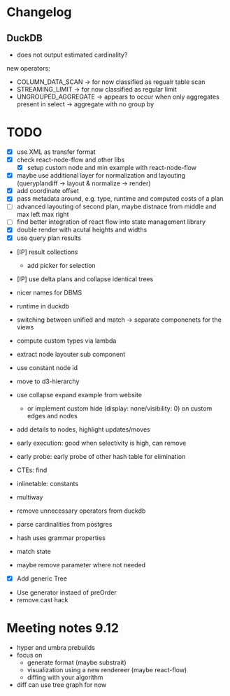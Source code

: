 # Changelog
## DuckDB
- does not output estimated cardinality?

new operators:
- COLUMN_DATA_SCAN -> for now classified as regualr table scan
- STREAMING_LIMIT -> for now classified as regular limit
- UNGROUPED_AGGREGATE -> appears to occur when only aggregates present in select -> aggregate with no group by

# TODO
- [x] use XML as transfer format
- [x] check react-node-flow and other libs
  - [x] setup custom node and min example with react-node-flow
- [x] maybe use additional layer for normalization and layouting (queryplandiff -> layout & normalize -> render)
- [x] add coordinate offset
- [x] pass metadata around, e.g. type, runtime and computed costs of a plan
- [ ] advanced layouting of second plan, maybe distnace from middle and max left max right
- [ ] find better integration of react flow into state management library
- [X] double render with acutal heights and widths
- [x] use query plan results 
- [IP] result collections
  - add picker for selection
- [IP] use delta plans and collapse identical trees
- nicer names for DBMS
- runtime in duckdb

- switching between unified and match -> separate componenets for the views
- compute custom types via lambda
- extract node layouter sub component
- use constant node id
- move to d3-hierarchy
- use collapse expand example from website
  - or implement custom hide (display: none/visibility: 0) on custom edges and nodes
- add details to nodes, highlight updates/moves
- early execution: good when selectivity is high, can remove
- early probe: early probe of other hash table for elimination
- CTEs: find
- inlinetable: constants
- multiway
- remove unnecessary operators from duckdb
- parse cardinalities from postgres
- hash uses grammar properties
- match state
- maybe remove <T> parameter where not needed
- [x] Add generic Tree<T>
- Use generator instaed of preOrder
- remove cast hack

# Meeting notes 9.12
- hyper and umbra prebuilds
- focus on 
  - generate format (maybe substrait)
  - visualization using a new rendereer (maybe react-flow)
  - diffing with your algorithm
- diff can use tree graph for now






